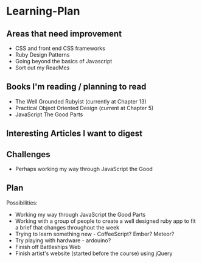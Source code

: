 # Learning-Plan

Areas that need improvement
----------

* CSS and front end CSS frameworks
* Ruby Design Patterns
* Going beyond the basics of Javascript
* Sort out my ReadMes


Books I'm reading / planning to read
----------

* The Well Grounded Rubyist (currently at Chapter 13)
* Practical Object Oriented Design (current at Chapter 5)
* JavaScript The Good Parts

Interesting Articles I want to digest
----------



Challenges
----------
* Perhaps working my way through JavaScript the Good


Plan
-------
Possibilities: 
* Working my way through JavaScript the Good Parts
* Working with a group of people to create a well designed ruby app to fit a brief that changes throughout the week
* Trying to learn something new - CoffeeScript? Ember? Meteor?
* Try playing with hardware - ardouino?
* Finish off Battleships Web
* Finish artist's website (started before the course) using jQuery
